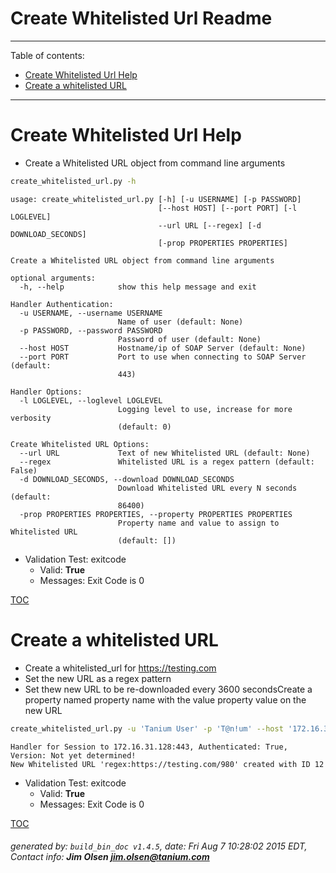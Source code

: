 Create Whitelisted Url Readme
===========================

---------------------------
<a name='toc'>Table of contents:</a>

  * [Create Whitelisted Url Help](#user-content-create-whitelisted-url-help)
  * [Create a whitelisted URL](#user-content-create-a-whitelisted-url)

---------------------------

# Create Whitelisted Url Help

  * Create a Whitelisted URL object from command line arguments

```bash
create_whitelisted_url.py -h
```

```
usage: create_whitelisted_url.py [-h] [-u USERNAME] [-p PASSWORD]
                                 [--host HOST] [--port PORT] [-l LOGLEVEL]
                                 --url URL [--regex] [-d DOWNLOAD_SECONDS]
                                 [-prop PROPERTIES PROPERTIES]

Create a Whitelisted URL object from command line arguments

optional arguments:
  -h, --help            show this help message and exit

Handler Authentication:
  -u USERNAME, --username USERNAME
                        Name of user (default: None)
  -p PASSWORD, --password PASSWORD
                        Password of user (default: None)
  --host HOST           Hostname/ip of SOAP Server (default: None)
  --port PORT           Port to use when connecting to SOAP Server (default:
                        443)

Handler Options:
  -l LOGLEVEL, --loglevel LOGLEVEL
                        Logging level to use, increase for more verbosity
                        (default: 0)

Create Whitelisted URL Options:
  --url URL             Text of new Whitelisted URL (default: None)
  --regex               Whitelisted URL is a regex pattern (default: False)
  -d DOWNLOAD_SECONDS, --download DOWNLOAD_SECONDS
                        Download Whitelisted URL every N seconds (default:
                        86400)
  -prop PROPERTIES PROPERTIES, --property PROPERTIES PROPERTIES
                        Property name and value to assign to Whitelisted URL
                        (default: [])
```

  * Validation Test: exitcode
    * Valid: **True**
    * Messages: Exit Code is 0



[TOC](#user-content-toc)


# Create a whitelisted URL

  * Create a whitelisted_url for https://testing.com
  * Set the new URL as a regex pattern
  * Set thew new URL to be re-downloaded every 3600 secondsCreate a property named property name with the value property value on the new URL

```bash
create_whitelisted_url.py -u 'Tanium User' -p 'T@n!um' --host '172.16.31.128' --loglevel 1 --url "https://testing.com/980" --regex --download 3600 --property "property name" "property value"
```

```
Handler for Session to 172.16.31.128:443, Authenticated: True, Version: Not yet determined!
New Whitelisted URL 'regex:https://testing.com/980' created with ID 12
```

  * Validation Test: exitcode
    * Valid: **True**
    * Messages: Exit Code is 0



[TOC](#user-content-toc)


###### generated by: `build_bin_doc v1.4.5`, date: Fri Aug  7 10:28:02 2015 EDT, Contact info: **Jim Olsen <jim.olsen@tanium.com>**